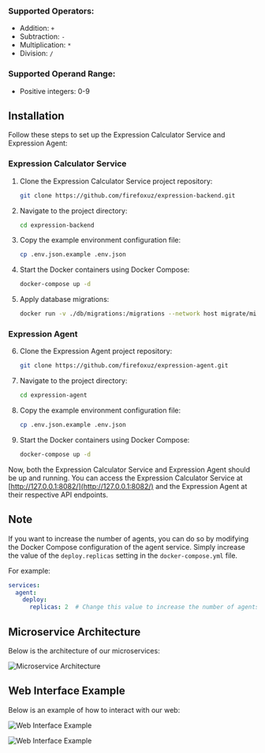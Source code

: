 ### Supported Operators:
- Addition: `+`
- Subtraction: `-`
- Multiplication: `*`
- Division: `/`

### Supported Operand Range:
- Positive integers: 0-9

## Installation

Follow these steps to set up the Expression Calculator Service and Expression Agent:

### Expression Calculator Service

1. Clone the Expression Calculator Service project repository:

    ```bash
    git clone https://github.com/firefoxuz/expression-backend.git
    ```

2. Navigate to the project directory:

    ```bash
    cd expression-backend
    ```

3. Copy the example environment configuration file:

    ```bash
    cp .env.json.example .env.json
    ```

4. Start the Docker containers using Docker Compose:

    ```bash
    docker-compose up -d
    ```

5. Apply database migrations:

    ```bash
    docker run -v ./db/migrations:/migrations --network host migrate/migrate -path=/migrations/ -database postgres://expression_user:expression_password@localhost:5432/expression_db?sslmode=disable up
    ```

### Expression Agent

6. Clone the Expression Agent project repository:

    ```bash
    git clone https://github.com/firefoxuz/expression-agent.git
    ```

7. Navigate to the project directory:

    ```bash
    cd expression-agent
    ```

8. Copy the example environment configuration file:

    ```bash
    cp .env.json.example .env.json
    ```

9. Start the Docker containers using Docker Compose:

    ```bash
    docker-compose up -d
    ```

Now, both the Expression Calculator Service and Expression Agent should be up and running. You can access the Expression Calculator Service at [http://127.0.0.1:8082/](http://127.0.0.1:8082/) and the Expression Agent at their respective API endpoints.

## Note

If you want to increase the number of agents, you can do so by modifying the Docker Compose configuration of the agent service. Simply increase the value of the `deploy.replicas` setting in the `docker-compose.yml` file.

For example:

```yaml
services:
  agent:
    deploy:
      replicas: 2  # Change this value to increase the number of agents
```
## Microservice Architecture

Below is the architecture of our microservices:

![Microservice Architecture](https://i.imgur.com/GPWQPvn.png)

## Web Interface Example

Below is an example of how to interact with our web:

![Web Interface Example](https://i.imgur.com/XDPcoyP.png)

![Web Interface Example](https://i.imgur.com/3Tr33S0.png)